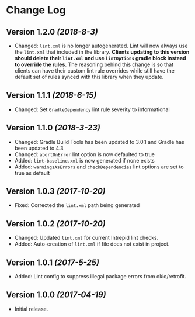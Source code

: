 Change Log
==========
Version 1.2.0 *(2018-8-3)*
----------------------------
*  Changed: `lint.xml` is no longer autogenerated. Lint will now always use the `lint.xml` that included in the library. **Clients updating to this version should delete their `lint.xml` and use `lintOptions` gradle block instead to override the rules.** The reasoning behind this change is so that clients can have their custom lint rule overrides while still have the default set of rules synced with this library when they update. 

Version 1.1.1 *(2018-6-15)*
----------------------------
* Changed: Set `GradleDependency` lint rule severity to informational

Version 1.1.0 *(2018-3-23)*
----------------------------
* Changed: Gradle Build Tools has been updated to 3.0.1 and Gradle has been updated to 4.3
* Changed: `abortOnError` lint option is now defaulted to true
* Added: `lint-baseline.xml` is now generated if none exists
* Added: `warningsAsErrors` and `checkDependencies` lint options are set to true as default

Version 1.0.3 *(2017-10-20)*
----------------------------
* Fixed: Corrected the `lint.xml` path being generated

Version 1.0.2 *(2017-10-20)*
----------------------------
* Changed: Updated `lint.xml` for current Intrepid lint checks.
* Added: Auto-creation of `lint.xml` if file does not exist in project.

Version 1.0.1 *(2017-5-25)*
----------------------------
* Added: Lint config to suppress illegal package errors from okio/retrofit.

Version 1.0.0 *(2017-04-19)*
----------------------------
* Initial release.
